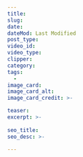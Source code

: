 ```yaml
---
title:
slug:
date:
dateMod: Last Modified
post_type:
video_id:
video_type:
clipper:
category:
tags:
  -
image_card:
image_card_alt:
image_card_credit: >-

teaser:
excerpt: >-
  
seo_title:
seo_desc: >-

---
```

